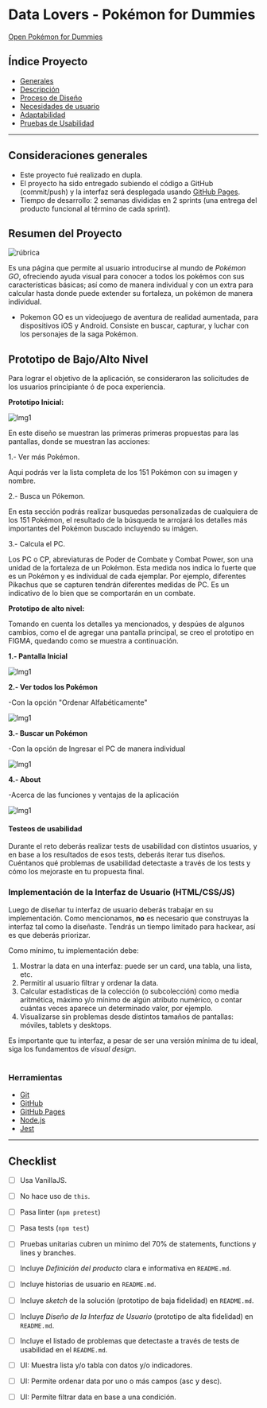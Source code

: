 # Data Lovers - Pokémon for Dummies

[Open Pokémon for Dummies](https://lizgarciac.github.io/GDL002-data-lovers/src/)

## Índice Proyecto 

- [Generales](#Consideraciones-Generales)
- [Descripción](#Resumen-del-proyecto)
- [Proceso de Diseño](#Prototipo-de-Bajo/Alto-nivel)
- [Necesidades de usuario](#Funcionalidad)
- [Adaptabilidad](#Responsive-Design)
- [Pruebas de Usabilidad](#User-Test)


---
## Consideraciones generales

- Este proyecto fué realizado en dupla.
- El proyecto ha sido entregado subiendo el código a GitHub (commit/push) y la
  interfaz será desplegada usando [GitHub Pages](https://pages.github.com/).
- Tiempo de desarrollo: 2 semanas divididas en 2 sprints (una entrega del producto funcional al término de cada sprint).

## Resumen del Proyecto

![rúbrica](src//pokemon4dummies.jpg)

Es una página que permite al usuario introducirse al mundo de *Pokémon GO*, ofreciendo ayuda visual para conocer a todos los pokémos con sus características básicas; así como de manera individual y con un extra para calcular hasta donde puede extender su fortaleza, un pokémon de manera individual.

  - Pokemon GO es un videojuego de aventura de realidad aumentada, para dispositivos iOS y Android. Consiste en buscar, capturar, y luchar con los personajes de la saga Pokémon. 



## Prototipo de Bajo/Alto Nivel

Para lograr el objetivo de la aplicación, se consideraron las solicitudes de los usuarios principiante ó de poca experiencia.

**Prototipo Inicial:**

 ![Img1](src//PROTOTIPOBAJONIVEL.jpg)

En este diseño se muestran las primeras primeras propuestas para las pantallas, donde se muestran las acciones:

1.- Ver más Pokémon.

   Aqui podrás ver la lista completa de los 151 Pokémon con su imagen y nombre.
      
2.- Busca un Pókemon.

  En esta sección podrás realizar busquedas personalizadas de cualquiera de los 151 Pokémon, el resultado de la búsqueda te arrojará los detalles más importantes del Pokémon buscado incluyendo su imágen.

  3.- Calcula el PC.

  Los PC o CP, abreviaturas de Poder de Combate y Combat Power, son una unidad de la fortaleza de un Pokémon.
  Esta medida nos indica lo fuerte que es un Pokémon y es individual de cada ejemplar. Por ejemplo, diferentes Pikachus que se capturen tendrán diferentes medidas de PC. Es un indicativo de lo bien que se comportarán en un combate.


**Prototipo de alto nivel:**

Tomando en cuenta los detalles ya mencionados, y despúes de algunos cambios, como el de agregar una pantalla principal, se creo el prototipo en FIGMA, quedando como se muestra a continuación.

**1.- Pantalla Inicial**

![Img1](src//Screenshot_20190228-101002_2.jpg)


**2.- Ver todos los Pokémon**

-Con la opción "Ordenar Alfabéticamente"

![Img1](src//Screenshot_20190228-101023_2.jpg)


**3.- Buscar un Pokémon**

-Con la opción de Ingresar el PC de manera individual

![Img1](src//Screenshot_20190228-101032_2.jpg)

**4.- About**

-Acerca de las funciones y ventajas de la aplicación

![Img1](src//Screenshot_20190228-101038_2.jpg)
















#### Testeos de usabilidad

Durante el reto deberás realizar tests de usabilidad con distintos usuarios, y
en base a los resultados de esos tests, deberás iterar tus diseños. Cuéntanos
qué problemas de usabilidad detectaste a través de los tests y cómo los
mejoraste en tu propuesta final.

### Implementación de la Interfaz de Usuario (HTML/CSS/JS)

Luego de diseñar tu interfaz de usuario deberás trabajar en su implementación.
Como mencionamos, **no** es necesario que construyas la interfaz tal como la
diseñaste. Tendrás un tiempo limitado para hackear, así es que deberás
priorizar.

Como mínimo, tu implementación debe:

1. Mostrar la data en una interfaz: puede ser un card, una tabla, una lista, etc.
2. Permitir al usuario filtrar y ordenar la data.
3. Calcular estadísticas de la colección (o subcolección) como media aritmética,
   máximo y/o mínimo de algún atributo numérico, o contar cuántas veces aparece
   un determinado valor, por ejemplo.
4. Visualizarse sin problemas desde distintos tamaños de pantallas: móviles,
   tablets y desktops.

Es importante que tu interfaz, a pesar de ser una versión mínima de tu ideal,
siga los fundamentos de _visual design_.

#




### Herramientas

- [Git](https://git-scm.com/)
- [GitHub](https://github.com/)
- [GitHub Pages](https://pages.github.com/)
- [Node.js](https://nodejs.org/)
- [Jest](https://jestjs.io/)

---

## Checklist

- [ ] Usa VanillaJS.
- [ ] No hace uso de `this`.
- [ ] Pasa linter (`npm pretest`)
- [ ] Pasa tests (`npm test`)
- [ ] Pruebas unitarias cubren un mínimo del 70% de statements, functions y
      lines y branches.
- [ ] Incluye _Definición del producto_ clara e informativa en `README.md`.
- [ ] Incluye historias de usuario en `README.md`.
- [ ] Incluye _sketch_ de la solución (prototipo de baja fidelidad) en
      `README.md`.
- [ ] Incluye _Diseño de la Interfaz de Usuario_ (prototipo de alta fidelidad)
      en `README.md`.
- [ ] Incluye el listado de problemas que detectaste a través de tests de
      usabilidad en el `README.md`.
- [ ] UI: Muestra lista y/o tabla con datos y/o indicadores.
- [ ] UI: Permite ordenar data por uno o más campos (asc y desc).
- [ ] UI: Permite filtrar data en base a una condición.

